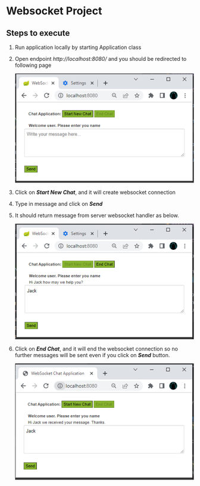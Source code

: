 # Websocket Project

## Steps to execute

1. Run application locally by starting Application class

2. Open endpoint _http://localhost:8080/_ and you should be redirected to following page

   ![img_1.png](README_resources/img_1.png)

3. Click on **_Start New Chat_**, and it will create websocket connection
4. Type in message and click on **_Send_**
5. It should return message from server websocket handler as below.

   ![img_2.png](README_resources/img_2.png)
6. Click on **_End Chat_**, and it will end the websocket connection so no further messages will be sent even if you click on **_Send_** button.

   ![img.png](README_resources/img_3.png)
